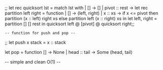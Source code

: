 


;;
let rec quicksort lst = 
  match lst with
  | [] -> []
  | pivot :: rest ->
    let rec partition left right = function
      | [] -> (left, right)
      | x :: xs ->
        if x <= pivot then
          partition (x :: left) right xs
        else
          partition left (x :: right) xs
    in
    let left, right = partition [] [] rest in
    quicksort left
    @ [pivot]
    @ quicksort right;;


    -- function for push and pop --

;;
let push x stack = x :: stack

let pop = function [] -> None | head :: tail -> Some (head, tail)

-- simple and clean
O(1) --